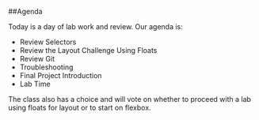 ##Agenda

Today is a day of lab work and review.  Our agenda is:

* Review Selectors
* Review the Layout Challenge Using Floats
* Review Git
* Troubleshooting
* Final Project Introduction
* Lab Time

The class also has a choice and will vote on whether to proceed with a lab using floats for layout or to start on flexbox.
